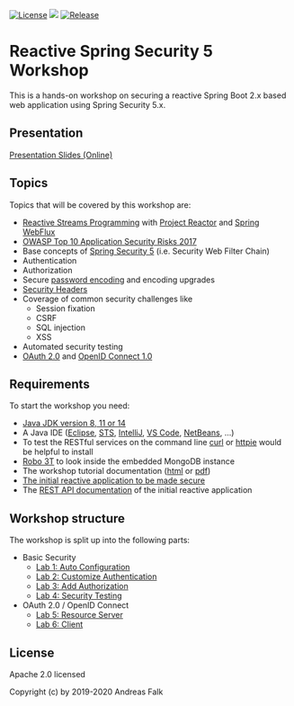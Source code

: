 [![License](https://img.shields.io/badge/License-Apache%20License%202.0-brightgreen.svg)][1]
![](https://github.com/andifalk/reactive-spring-security-5-workshop/workflows/Java%20Build/badge.svg)
[![Release](https://img.shields.io/github/release/andifalk/reactive-spring-security-5-workshop.svg?style=flat)](https://github.com/andifalk/reactive-spring-security-5-workshop/releases)

# Reactive Spring Security 5 Workshop

This is a hands-on workshop on securing a reactive Spring Boot 2.x based web application using Spring Security 5.x.

## Presentation

[Presentation Slides (Online)](https://andifalk.github.io/reactive-spring-security-5-workshop)

## Topics

Topics that will be covered by this workshop are:

* [Reactive Streams Programming](http://www.reactive-streams.org/) with [Project Reactor](https://projectreactor.io) and [Spring WebFlux](https://docs.spring.io/spring/docs/current/spring-framework-reference/web-reactive.html)
* [OWASP Top 10 Application Security Risks 2017](https://www.owasp.org/index.php/Top_10-2017_Top_10)
* Base concepts of [Spring Security 5](https://spring.io/projects/spring-security) (i.e. Security Web Filter Chain)
* Authentication
* Authorization
* Secure [password encoding](https://docs.spring.io/spring-security/site/docs/current/reference/htmlsingle/#core-services-password-encoding) and encoding upgrades
* [Security Headers](https://securityheaders.com)
* Coverage of common security challenges like
  * Session fixation
  * CSRF
  * SQL injection
  * XSS
* Automated security testing
* [OAuth 2.0](https://tools.ietf.org/html/rfc6749) and [OpenID Connect 1.0](https://openid.net/specs/openid-connect-core-1_0.html)

## Requirements

To start the workshop you need:

* [Java JDK version 8, 11 or 14](https://openjdk.java.net/install/)
* A Java IDE ([Eclipse](https://www.eclipse.org/), [STS](https://spring.io/tools), [IntelliJ](https://www.jetbrains.com/idea/), [VS Code](https://code.visualstudio.com/), [NetBeans](https://netbeans.org/), ...)
* To test the RESTful services on the command line [curl](https://curl.haxx.se/download.html) or [httpie](https://httpie.org/) would be helpful to install
* [Robo 3T](https://robomongo.org) to look inside the embedded MongoDB instance
* The workshop tutorial documentation ([html](https://andifalk.github.io/reactive-spring-security-5-workshop/html5/workshop-tutorial.html) or [pdf](https://github.com/andifalk/reactive-spring-security-5-workshop/raw/master/docs/pdf/workshop-tutorial.pdf))
* [The initial reactive application to be made secure](https://github.com/andifalk/reactive-spring-security-5-workshop/tree/master/lab-1/initial-library-server)
* The [REST API documentation](https://andifalk.github.io/reactive-spring-security-5-workshop/api-doc.html) of the initial reactive application

## Workshop structure

The workshop is split up into the following parts:

* Basic Security
  * [Lab 1: Auto Configuration](https://andifalk.github.io/reactive-spring-security-5-workshop/workshop-tutorial.html#_lab_1_auto_configuration)
  * [Lab 2: Customize Authentication](https://andifalk.github.io/reactive-spring-security-5-workshop/workshop-tutorial.html#_lab_2_customize_authentication)
  * [Lab 3: Add Authorization](https://andifalk.github.io/reactive-spring-security-5-workshop/workshop-tutorial.html#_lab_3_add_authorization)
  * [Lab 4: Security Testing](https://andifalk.github.io/reactive-spring-security-5-workshop/workshop-tutorial.html#_lab_4_security_testing)
* OAuth 2.0 / OpenID Connect
  * [Lab 5: Resource Server](https://andifalk.github.io/reactive-spring-security-5-workshop/workshop-tutorial.html#resource-server)
  * [Lab 6: Client](https://andifalk.github.io/reactive-spring-security-5-workshop/workshop-tutorial.html#oauth2-login-client)

## License

Apache 2.0 licensed

Copyright (c) by 2019-2020 Andreas Falk

[1]:http://www.apache.org/licenses/LICENSE-2.0.txt
